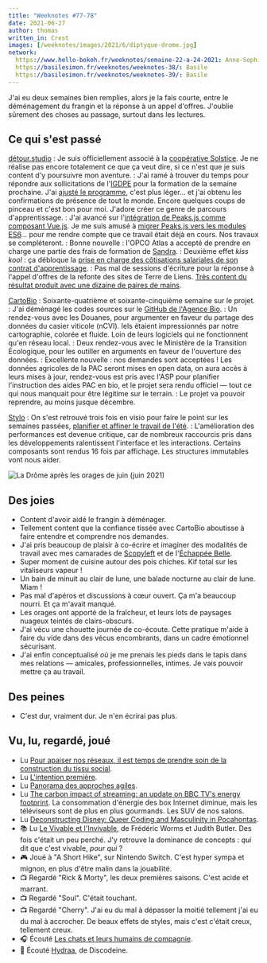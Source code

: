 ```yaml
---
title: "Weeknotes #77-78"
date: 2021-06-27
author: thomas
written_in: Crest
images: [/weeknotes/images/2021/6/diptyque-drome.jpg]
network:
  https://www.hello-bokeh.fr/weeknotes/semaine-22-a-24-2021: Anne-Sophie
  https://basilesimon.fr/weeknotes/weeknotes-38/: Basile
  https://basilesimon.fr/weeknotes/weeknotes-39/: Basile
---
```


J'ai eu deux semaines bien remplies, alors je la fais courte, entre le déménagement du frangin et la réponse à un appel d'offres.
J'oublie sûrement des choses au passage, surtout dans les lectures.

<!--more-->

## Ce qui s'est passé

[détour.studio]
: Je suis officiellement associé à la [coopérative Solstice][Solstice]. Je ne réalise pas encore totalement ce que ça veut dire, si ce n'est que je suis content d'y poursuivre mon aventure.
: J'ai ramé à trouver du temps pour répondre aux sollicitations de l'[IGDPE](https://www.economie.gouv.fr/igpde) pour la formation de la semaine prochaine. J'ai [ajusté le programme](https://demo.hedgedoc.org/s/6l43RT1nP), c'est plus léger… et j'ai obtenu les confirmations de présence de tout le monde. Encore quelques coups de pinceau et c'est bon pour moi. J'adore créer ce genre de parcours d'apprentissage.
: J'ai avancé sur l'[intégration de Peaks.js comme composant Vue.js](https://github.com/thom4parisot/vue-waveform-template/). Je me suis amusé à [migrer Peaks.js vers les modules ES6](https://github.com/bbc/peaks.js/pull/395)… pour me rendre compte que ce travail était déjà en cours. Nos travaux se compléteront.
: Bonne nouvelle : l'OPCO Atlas a accepté de prendre en charge une partie des frais de formation de [Sandra].
: Deuxième effet _kiss kool_ : ça débloque la [prise en charge des côtisations salariales de son contrat d'apprentissage](https://www.service-public.fr/professionnels-entreprises/vosdroits/R56912).
: Pas mal de sessions d'écriture pour la réponse à l'appel d'offres de la refonte des sites de Terre de Liens. [Très content du résultat produit avec une dizaine de paires de mains](https://www.notion.so/Proposition-de-r-ponse-Refonte-des-sites-de-Terre-de-Liens-5ecea763996d4073b2f74c09ae60adb4).

[CartoBio]
: Soixante-quatrième et soixante-cinquième semaine sur le projet.
: J'ai déménagé les codes sources sur le [GitHub de l'Agence Bio](https://github.com/AgenceBio/).
: Un rendez-vous avec les Douanes, pour argumenter en faveur du partage des données du casier viticole (nCVI). Iels étaient impressionnés par notre cartographie, colorée et fluide. Loin de leurs logiciels qui ne fonctionnent qu'en réseau local.
: Deux rendez-vous avec le Ministère de la Transition Écologique, pour les outiller en arguments en faveur de l'ouverture des données.
: Excellente nouvelle : nos demandes sont acceptées ! Les données agricoles de la PAC seront mises en open data, on aura accès à leurs mises à jour, rendez-vous est pris avec l'ASP pour planifier l'instruction des aides PAC en bio, et le projet sera rendu officiel — tout ce qui nous manquait pour être légitime sur le terrain.
: Le projet va pouvoir reprendre, au moins jusque décembre.

[Stylo]
: On s'est retrouvé trois fois en visio pour faire le point sur les semaines passées, [planifier et affiner le travail de l'été](https://github.com/EcrituresNumeriques/stylo/projects/11).
: L'amélioration des performances est devenue critique, car de nombreux raccourcis pris dans les développements ralentissent l'interface et les interactions. Certains composants sont rendus 16 fois par affichage. Les structures immutables vont nous aider.

![](/weeknotes/images/2021/6/diptyque-drome.jpg "La Drôme après les orages de juin (juin 2021)")

## Des joies

- Content d'avoir aidé le frangin à déménager.
- Tellement content que la confiance tissée avec CartoBio aboutisse à faire entendre et comprendre nos demandes.
- J'ai pris beaucoup de plaisir à co-écrire et imaginer des modalités de travail avec mes camarades de [Scopyleft](http://www.scopyleft.fr) et de l'[Échappée Belle](https://lechappeebelle.team/).
- Super moment de cuisine autour des pois chiches. Kif total sur les vitaliseurs vapeur !
- Un bain de minuit au clair de lune, une balade nocturne au clair de lune. Miam !
- Pas mal d'apéros et discussions à cœur ouvert. Ça m'a beaucoup nourri. Et ça m'avait manqué.
- Les orages ont apporté de la fraîcheur, et leurs lots de paysages nuageux teintés de clairs-obscurs.
- J'ai vécu une chouette journée de co-écoute. Cette pratique m'aide à faire du vide dans des vécus encombrants, dans un cadre émotionnel sécurisant.
- J'ai enfin conceptualisé _où_ je me prenais les pieds dans le tapis dans mes relations — amicales, professionnelles, intimes. Je vais pouvoir mettre ça au travail.

## Des peines

- C'est dur, vraiment dur. Je n'en écrirai pas plus.

## Vu, lu, regardé, joué

- Lu [Pour apaiser nos réseaux, il est temps de prendre soin de la construction du tissu social](https://www.internetactu.net/2021/05/26/pour-apaiser-nos-reseaux-il-est-temps-de-prendre-soin-de-la-construction-du-tissu-social/).
- Lu [L'intention première](https://pablopernot.fr/2021/06/intention-premiere/).
- Lu [Panorama des approches agiles](https://pablopernot.fr/2021/06/panorama-agilite/).
- Lu [The carbon impact of streaming: an update on BBC TV's energy footprint](https://www.bbc.co.uk/rd/blog/2021-06-bbc-carbon-footprint-energy-envrionment-sustainability). La consommation d'énergie des box Internet diminue, mais les téléviseurs sont de plus en plus gourmands. Les SUV de nos salons.
- Lu [Deconstructing Disney: Queer Coding and Masculinity in Pocahontas](https://longreads.com/2021/04/13/deconstructing-disney-queer-coding-and-masculinity-in-pocahontas/).
- 📚 Lu [Le Vivable et l'Invivable](https://www.puf.com/content/Le_vivable_et_linvivable), de Frédéric Worms et Judith Butler. Des fois c'était un peu perché. J'y retrouve la dominance de concepts : _qui_ dit que c'est vivable, _pour qui_ ?
- 🎮 Joué à "A Short Hike", sur Nintendo Switch. C'est hyper sympa et mignon, en plus d'être malin dans la jouabilité.
- 📺 Regardé "Rick & Morty", les deux premières saisons. C'est acide et marrant.
- 📺 Regardé "Soul". C'était touchant.
- 📺 Regardé "Cherry". J'ai eu du mal à dépasser la moitié tellement j'ai eu du mal à accrocher. De beaux effets de styles, mais c'est c'était creux, tellement creux.
- 🎧 Écouté [Les chats et leurs humains de compagnie](https://www.franceculture.fr/emissions/la-methode-scientifique/la-methode-scientifique-emission-du-lundi-24-mai-2021).
- 🎵 Écouté [Hydraa](https://www.last.fm/music/Discodeine/_/Hydraa), de Discodeine.

[détour.studio]: /
[Solstice]: https://solstice.coop/
[Stylo]: https://github.com/EcrituresNumeriques/stylo
[CartoBio]: https://cartobio.org/
[EditAdapt]: http://editadapt.fr/
[Usine Vivante]: https://www.usinevivante.org
[La Zone]: http://la.zone
[YesWiki]: https://yeswiki.net
[DataGalaxy]: https://www.datagalaxy.com/
[Classes à 12]: https://beta.gouv.fr/startups/classes12.html

[Noémie]: https://noemiegirard.co
[Sandra]: https://sandrakpodar.net/
[Juliette]: https://twitter.com/ju_net01
[Sofia]: https://twitter.com/sofiaboulaarab
[Guillaume]: https://www.yuzutech.fr/
[Antoine]: https://www.quaternum.net/
[Yannick]: https://elsif.fr/
[Basile]: https://basilesimon.fr/
[Maïtané]: https://maiwann.net/
[Laurent]: https://cocotier.xyz/
[Audrey]: https://fr.linkedin.com/in/audreybramy
